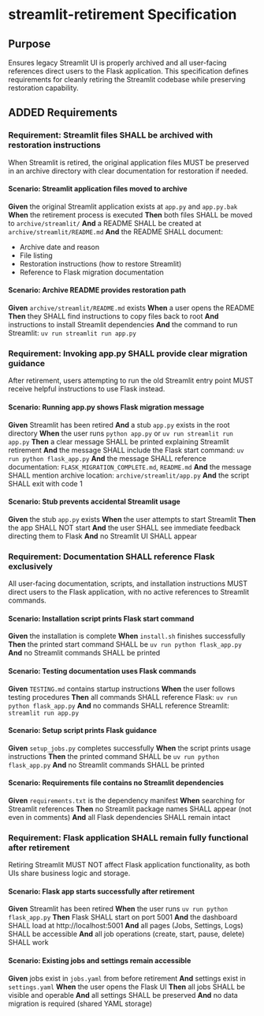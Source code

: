 # streamlit-retirement Specification

## Purpose

Ensures legacy Streamlit UI is properly archived and all user-facing references direct users to the Flask application. This specification defines requirements for cleanly retiring the Streamlit codebase while preserving restoration capability.

## ADDED Requirements

### Requirement: Streamlit files SHALL be archived with restoration instructions

When Streamlit is retired, the original application files MUST be preserved in an archive directory with clear documentation for restoration if needed.

#### Scenario: Streamlit application files moved to archive

**Given** the original Streamlit application exists at `app.py` and `app.py.bak`
**When** the retirement process is executed
**Then** both files SHALL be moved to `archive/streamlit/`
**And** a README SHALL be created at `archive/streamlit/README.md`
**And** the README SHALL document:
- Archive date and reason
- File listing
- Restoration instructions (how to restore Streamlit)
- Reference to Flask migration documentation

#### Scenario: Archive README provides restoration path

**Given** `archive/streamlit/README.md` exists
**When** a user opens the README
**Then** they SHALL find instructions to copy files back to root
**And** instructions to install Streamlit dependencies
**And** the command to run Streamlit: `uv run streamlit run app.py`

### Requirement: Invoking app.py SHALL provide clear migration guidance

After retirement, users attempting to run the old Streamlit entry point MUST receive helpful instructions to use Flask instead.

#### Scenario: Running app.py shows Flask migration message

**Given** Streamlit has been retired
**And** a stub `app.py` exists in the root directory
**When** the user runs `python app.py` or `uv run streamlit run app.py`
**Then** a clear message SHALL be printed explaining Streamlit retirement
**And** the message SHALL include the Flask start command: `uv run python flask_app.py`
**And** the message SHALL reference documentation: `FLASK_MIGRATION_COMPLETE.md`, `README.md`
**And** the message SHALL mention archive location: `archive/streamlit/app.py`
**And** the script SHALL exit with code 1

#### Scenario: Stub prevents accidental Streamlit usage

**Given** the stub `app.py` exists
**When** the user attempts to start Streamlit
**Then** the app SHALL NOT start
**And** the user SHALL see immediate feedback directing them to Flask
**And** no Streamlit UI SHALL appear

### Requirement: Documentation SHALL reference Flask exclusively

All user-facing documentation, scripts, and installation instructions MUST direct users to the Flask application, with no active references to Streamlit commands.

#### Scenario: Installation script prints Flask start command

**Given** the installation is complete
**When** `install.sh` finishes successfully
**Then** the printed start command SHALL be `uv run python flask_app.py`
**And** no Streamlit commands SHALL be printed

#### Scenario: Testing documentation uses Flask commands

**Given** `TESTING.md` contains startup instructions
**When** the user follows testing procedures
**Then** all commands SHALL reference Flask: `uv run python flask_app.py`
**And** no commands SHALL reference Streamlit: `streamlit run app.py`

#### Scenario: Setup script prints Flask guidance

**Given** `setup_jobs.py` completes successfully
**When** the script prints usage instructions
**Then** the printed command SHALL be `uv run python flask_app.py`
**And** no Streamlit commands SHALL be printed

#### Scenario: Requirements file contains no Streamlit dependencies

**Given** `requirements.txt` is the dependency manifest
**When** searching for Streamlit references
**Then** no Streamlit package names SHALL appear (not even in comments)
**And** all Flask dependencies SHALL remain intact

### Requirement: Flask application SHALL remain fully functional after retirement

Retiring Streamlit MUST NOT affect Flask application functionality, as both UIs share business logic and storage.

#### Scenario: Flask app starts successfully after retirement

**Given** Streamlit has been retired
**When** the user runs `uv run python flask_app.py`
**Then** Flask SHALL start on port 5001
**And** the dashboard SHALL load at http://localhost:5001
**And** all pages (Jobs, Settings, Logs) SHALL be accessible
**And** all job operations (create, start, pause, delete) SHALL work

#### Scenario: Existing jobs and settings remain accessible

**Given** jobs exist in `jobs.yaml` from before retirement
**And** settings exist in `settings.yaml`
**When** the user opens the Flask UI
**Then** all jobs SHALL be visible and operable
**And** all settings SHALL be preserved
**And** no data migration is required (shared YAML storage)
